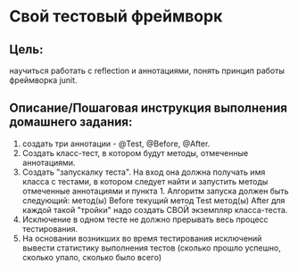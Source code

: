 # Свой тестовый фреймворк

## Цель:
научиться работать с reflection и аннотациями,
понять принцип работы фреймворка junit.

## Описание/Пошаговая инструкция выполнения домашнего задания:
1. создать три аннотации - @Test, @Before, @After.
2. Создать класс-тест, в котором будут методы, отмеченные аннотациями.
3. Создать "запускалку теста". На вход она должна получать имя класса с тестами, в котором следует найти и запустить методы отмеченные аннотациями и пункта 1.
Алгоритм запуска должен быть следующий:
  метод(ы) Before
  текущий метод Test
  метод(ы) After
  для каждой такой "тройки" надо создать СВОЙ экземпляр класса-теста.
4. Исключение в одном тесте не должно прерывать весь процесс тестирования.
5. На основании возникших во время тестирования исключений вывести статистику выполнения тестов (сколько прошло успешно, сколько упало, сколько было всего)
